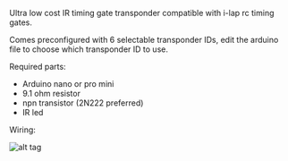 Ultra low cost IR timing gate transponder compatible with i-lap rc timing gates.

Comes preconfigured with 6 selectable transponder IDs, edit the arduino file to choose which transponder ID to use.

Required parts:
* Arduino nano or pro mini
* 9.1 ohm resistor
* npn transistor (2N222 preferred)
* IR led


Wiring:

![alt tag](https://raw.githubusercontent.com/slacker87/CoreIR/master/coreIR_schematic.png)
